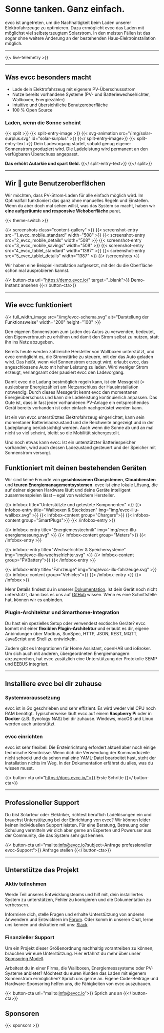 # Sonne tanken. Ganz einfach.

evcc ist angetreten, um die Nachhaltigkeit beim Laden unserer Elektrofahrzeuge zu optimieren. Dazu ermöglicht evcc das Laden mit möglichst viel selbsterzeugtem Solarstrom. In den meisten Fällen ist das sogar ohne weitere Änderung an der bestehenden Haus-Elektroinstallation möglich.

---

{{< live-telemetry >}}

---

## Was evcc besonders macht

- Lade dein Elektrofahrzeug mit eigenem PV-Überschussstrom
- Nutze bereits vorhandene Systeme (PV- und Batteriewechselrichter, Wallboxen, Energiezähler)
- Intuitive und übersichtliche Benutzeroberfläche
- 100 % Open Source

### Laden, wenn die Sonne scheint

{{< split >}}
{{< split-entry-image >}}
{{< svg-animation src="/img/solar-surplus.svg" id="solar-surplus" >}}
{{</ split-entry-image>}}
{{< split-entry-text >}}
Dein Ladevorgang startet, sobald genug eigener Sonnenstrom produziert wird.
Die Ladeleistung wird permanent an den verfügbaren Überschuss angepasst.

**Das erhöht Autarkie und spart Geld.**
{{</ split-entry-text>}}
{{</ split>}}

---

## Wir 💚 gute Benutzeroberflächen

Wir möchten, dass PV-Strom-Laden für alle einfach möglich wird. Im Optimalfall funktioniert das ganz ohne manuelles Regeln und Einstellen. Wenn du aber doch mal sehen willst, was das System so macht, haben wir **eine aufgeräumte und responsive Weboberfläche** parat.

{{< theme-switch >}}

{{< screenshots class="content-gallery" >}}
{{< screenshot-entry src="1_evcc_mobile_standard" width="508" >}}
{{< screenshot-entry src="2_evcc_mobile_details" width="508" >}}
{{< screenshot-entry src="3_evcc_mobile_savings" width="508" >}}
{{< screenshot-entry src="4_evcc_tablet_standard" width="1387" >}}
{{< screenshot-entry src="5_evcc_tablet_details" width="1387" >}}
{{< /screenshots >}}

Wir haben eine Beispiel-Installation aufgesetzt, mit der du die Oberfläche schon mal ausprobieren kannst.

{{< button-cta url="https://demo.evcc.io/" target="_blank">}}
Demo-Instanz ansehen
{{</ button-cta>}}

---

## Wie evcc funktioniert

{{< full_width_image src="/img/evcc-schema.svg" alt="Darstellung der Funktionsweise" width="200" height="100" >}}

Den eigenen Sonnenstrom zum Laden des Autos zu verwenden, bedeutet, den Eigenverbrauch zu erhöhen und damit den Strom selbst zu nutzen, statt ihn ins Netz abzugeben.

Bereits heute werden zahlreiche Hersteller von Wallboxen unterstützt, und evcc ermöglicht es, die Stromstärke zu steuern, mit der das Auto geladen wird. Das heißt, wenn viel Sonnenstrom erzeugt wird, erlaubt evcc, das angeschlossene Auto mit hoher Leistung zu laden. Wird weniger Strom erzeugt, verlangsamt oder pausiert evcc den Ladevorgang.

Damit evcc die Ladung bestmöglich regeln kann, ist ein Messgerät (= auslesbarer Energiezähler) am Netzanschluss der Hausinstallation notwendig. Durch dieses Messgerät kennt evcc den momentanen Energieüberschuss und kann die Ladeleistung kontinuierlich anpassen. Das Gute ist, dass in fast jeder vorhandenen PV-Anlage ein entsprechendes Gerät bereits vorhanden ist oder einfach nachgerüstet werden kann.

Ist ein von evcc unterstütztes Elektrofahrzeug eingerichtet, kann sein momentaner Batterieladezustand und die Reichweite angezeigt und in der Ladeplanung berücksichtigt werden. Auch wenn die Sonne ab und an mal nicht so viel scheint, bleibt so die Mobilität sichergestellt.

Und noch etwas kann evcc: Ist ein unterstützter Batteriespeicher vorhanden, wird auch dessen Ladezustand gesteuert und der Speicher mit Sonnenstrom versorgt.

## Funktioniert mit deinen bestehenden Geräten

Wir sind keine Freunde von **geschlossenen Ökosystemen**, **Clouddiensten** und **teuren Energiemanagementsystemen**. evcc ist eine lokale Lösung, die auf deiner eigenen Hardware läuft und deine Geräte intelligent zusammenspielen lässt – egal von welchem Hersteller.

{{< infobox title="Unterstützte und getestete Komponenten" >}}
{{< infobox-entry title="Wallboxen & Steckdosen" img="img/evcc-illu-wallbox.svg" >}}
{{< infobox-content group="Chargers">}}
{{< infobox-content group="SmartPlugs">}}
{{< /infobox-entry >}}

{{< infobox-entry title="Energiemesstechnik" img="img/evcc-illu-energiemessung.svg" >}}
{{< infobox-content group="Meters">}}
{{< /infobox-entry >}}

{{< infobox-entry title="Wechselrichter & Speichersysteme" img="img/evcc-illu-wechselrichter.svg" >}}
{{< infobox-content group="PVBattery">}}
{{< /infobox-entry >}}

{{< infobox-entry title="Fahrzeuge" img="img/evcc-illu-fahrzeuge.svg" >}}
{{< infobox-content group="Vehicles">}}
{{< /infobox-entry >}}
{{< /infobox >}}

Mehr Details findest du in unserer [Dokumentation](https://docs.evcc.io/docs/devices/chargers/). Ist dein Gerät noch nicht unterstützt, dann lass es uns auf [GitHub](https://github.com/evcc-io/evcc) wissen. Wenn es eine Schnittstelle hat, können wir es anbinden.

### Plugin-Architektur und Smarthome-Integration

Du hast ein spezielles Setup oder verwendest exotische Geräte? evcc kommt mit einer **flexiblen Plugin-Architektur** und erlaubt es dir, eigene Anbindungen über Modbus, SunSpec, HTTP, JSON, REST, MQTT, JavaScript und Shell zu entwickeln.

Zudem gibt es Integrationen für Home Assistant, openHAB und ioBroker.
Um sich auch mit anderen, übergeordneten Energiemanagern abzusprechen, hat evcc zusätzlich eine Unterstützung der Protokolle SEMP und EEBUS integriert.

---

## Installiere evcc bei dir zuhause

### Systemvoraussetzung

evcc ist in Go geschrieben und sehr effizient. Es wird weder viel CPU noch RAM benötigt. Typischerweise läuft evcc auf einem **Raspberry Pi** oder in **Docker** (z.B. Synology NAS) bei dir zuhause. Windows, macOS und Linux werden auch unterstützt.

### evcc einrichten

evcc ist sehr flexibel. Die Ersteinrichtung erfordert aktuell aber noch einige technische Kenntnisse. Wenn dich die Verwendung der Kommandozeile nicht schockt und du schon mal eine YAML-Datei bearbeitet hast, steht der Installation nichts im Weg.
In der Dokumentation erfährst du alles, was du wissen musst.

{{< button-cta url="https://docs.evcc.io/">}}
Erste Schritte
{{</ button-cta>}}

---

## Professioneller Support

Du bist Solarteur oder Elektriker, richtest beruflich Ladelösungen ein und brauchst Unterstützung bei der Einrichtung von evcc? Wir können leider keinen individuellen Support leisten. Für eine Beratung, Betreuung oder Schulung vermitteln wir dich aber gerne an Experten und Poweruser aus der Community, die das System sehr gut kennen.

{{< button-cta url="mailto:info@evcc.io?subject=Anfrage professioneller evcc-Support">}}
Anfrage stellen
{{</ button-cta>}}

---

## Unterstütze das Projekt

### Aktiv teilnehmen

Werde Teil unseres Entwicklungsteams und hilf mit, dein installiertes System zu unterstützen, Fehler zu korrigieren und die Dokumentation zu verbessern.

Informiere dich, stelle Fragen und erhalte Unterstützung von anderen Anwendern und Entwicklern im [Forum](https://github.com/evcc-io/evcc/discussions).
Oder komm in unseren Chat, lerne uns kennen und diskutiere mit uns: [Slack](/slack)

### Finanzieller Support

Um ein Projekt dieser Größenordnung nachhaltig vorantreiben zu können, brauchen wir eure Unterstützung. Hier erfährst du mehr über unser [Sponsoring Modell](https://docs.evcc.io/docs/sponsorship).

Arbeitest du in einer Firma, die Wallboxen, Energiemesssysteme oder PV-Systeme anbietet? Möchtest du euren Kunden das Laden mit eigenem Sonnenstrom ermöglichen? Sprich uns gerne an. Eigene Code-Beiträge und Hardware-Sponsoring helfen uns, die Fähigkeiten von evcc auszubauen.

{{< button-cta url="mailto:info@evcc.io">}}
Sprich uns an
{{</ button-cta>}}

## Sponsoren

{{< sponsors >}}
